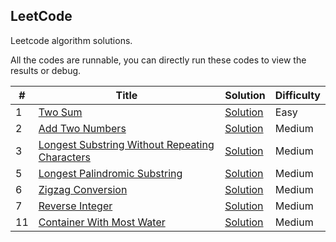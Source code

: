 LeetCode
---
Leetcode algorithm solutions.

All the codes are runnable, you can directly run these codes to view the results or debug.

| # | Title | Solution | Difficulty |
|---| ----- | -------- | ---------- |
|1|[Two Sum](https://leetcode.com/problems/two-sum/)| [Solution](./solutions/1.two-sum) |Easy|
|2|[Add Two Numbers](https://leetcode.com/problems/add-two-numbers/)| [Solution](./solutions/2.add-two-numbers) |Medium|
|3|[Longest Substring Without Repeating Characters](https://leetcode.com/problems/longest-substring-without-repeating-characters/)|[Solution](./solutions/3.longest-substring-without-repeating-characters)|Medium|
|5|[Longest Palindromic Substring](https://leetcode.com/problems/longest-palindromic-substring/)|[Solution](./solutions/5.longest-palindromic-substring/)|Medium|
|6|[Zigzag Conversion](https://leetcode.com/problems/zigzag-conversion/)|[Solution](./solutions/6.zigzag-conversion/)|Medium|
|7|[Reverse Integer](https://leetcode.com/problems/reverse-integer/)|[Solution](./solutions/7.reverse-integer/)|Medium|
|11|[Container With Most Water](https://leetcode.com/problems/container-with-most-water/)|[Solution](./solutions/11.reverse-integer/)|Medium|